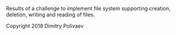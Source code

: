 Results of a challenge to implement file system supporting creation, deletion, writing and reading of files.

Copyright 2018 Dimitry Polivaev
